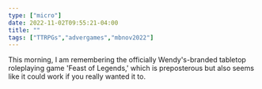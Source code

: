 ```yaml
---
type: ["micro"]
date: 2022-11-02T09:55:21-04:00
title: ""
tags: ["TTRPGs","advergames","mbnov2022"]
---
```

This morning, I am remembering the officially Wendy's-branded tabletop roleplaying game 'Feast of Legends,' which is preposterous but also seems like it could work if you really wanted it to.
